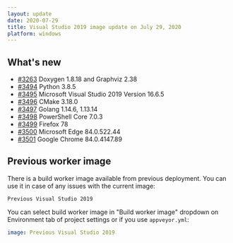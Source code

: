 ```yaml
---
layout: update
date: 2020-07-29
title: Visual Studio 2019 image update on July 29, 2020
platform: windows
---
```


## What's new

* [#3263](https://github.com/appveyor/ci/issues/3263) Doxygen 1.8.18 and Graphviz 2.38
* [#3494](https://github.com/appveyor/ci/issues/3494) Python 3.8.5
* [#3495](https://github.com/appveyor/ci/issues/3495) Microsoft Visual Studio 2019 Version 16.6.5
* [#3496](https://github.com/appveyor/ci/issues/3496) CMake 3.18.0
* [#3497](https://github.com/appveyor/ci/issues/3497) Golang 1.14.6, 1.13.14
* [#3498](https://github.com/appveyor/ci/issues/3498) PowerShell Core 7.0.3
* [#3499](https://github.com/appveyor/ci/issues/3499) Firefox 78
* [#3500](https://github.com/appveyor/ci/issues/3500) Microsoft Edge 84.0.522.44
* [#3501](https://github.com/appveyor/ci/issues/3501) Google Chrome 84.0.4147.89

## Previous worker image

There is a build worker image available from previous deployment. You can use it in case of any issues with the current image:

`Previous Visual Studio 2019`

You can select build worker image in "Build worker image" dropdown on Environment tab of project settings or if you use `appveyor.yml`:

```yaml
image: Previous Visual Studio 2019
```